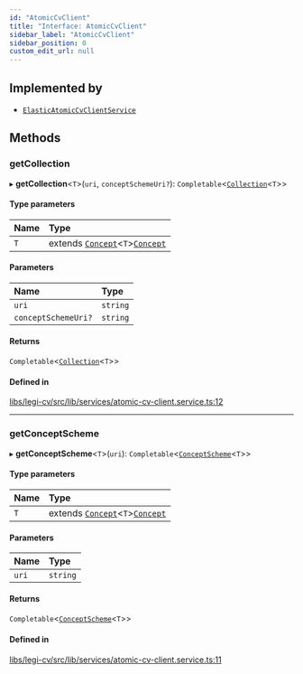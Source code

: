 ```yaml
---
id: "AtomicCvClient"
title: "Interface: AtomicCvClient"
sidebar_label: "AtomicCvClient"
sidebar_position: 0
custom_edit_url: null
---
```


## Implemented by

- [`ElasticAtomicCvClientService`](../classes/ElasticAtomicCvClientService)

## Methods

### getCollection

▸ **getCollection**<`T`\>(`uri`, `conceptSchemeUri?`): `Completable`<[`Collection`](Collection)<`T`\>\>

#### Type parameters

| Name | Type |
| :------ | :------ |
| `T` | extends [`Concept`](Concept)<`T`\>[`Concept`](Concept) |

#### Parameters

| Name | Type |
| :------ | :------ |
| `uri` | `string` |
| `conceptSchemeUri?` | `string` |

#### Returns

`Completable`<[`Collection`](Collection)<`T`\>\>

#### Defined in

[libs/legi-cv/src/lib/services/atomic-cv-client.service.ts:12](https://github.com/cognizone/ng-cognizone/blob/861cbad/libs/legi-cv/src/lib/services/atomic-cv-client.service.ts#L12)

___

### getConceptScheme

▸ **getConceptScheme**<`T`\>(`uri`): `Completable`<[`ConceptScheme`](ConceptScheme)<`T`\>\>

#### Type parameters

| Name | Type |
| :------ | :------ |
| `T` | extends [`Concept`](Concept)<`T`\>[`Concept`](Concept) |

#### Parameters

| Name | Type |
| :------ | :------ |
| `uri` | `string` |

#### Returns

`Completable`<[`ConceptScheme`](ConceptScheme)<`T`\>\>

#### Defined in

[libs/legi-cv/src/lib/services/atomic-cv-client.service.ts:11](https://github.com/cognizone/ng-cognizone/blob/861cbad/libs/legi-cv/src/lib/services/atomic-cv-client.service.ts#L11)

